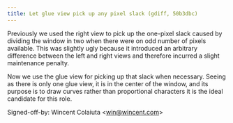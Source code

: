 ```yaml
---
title: Let glue view pick up any pixel slack (gdiff, 50b3dbc)
---
```


Previously we used the right view to pick up the one-pixel slack caused by dividing the window in two when there were on odd number of pixels available. This was slightly ugly because it introduced an arbitrary difference between the left and right views and therefore incurred a slight maintenance penalty.

Now we use the glue view for picking up that slack when necessary. Seeing as there is only one glue view, it is in the center of the window, and its purpose is to draw curves rather than proportional characters it is the ideal candidate for this role.

Signed-off-by: Wincent Colaiuta &lt;win@wincent.com&gt;
